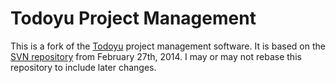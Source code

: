 # Todoyu Project Management

This is a fork of the [Todoyu] project management software. It is
based on the [SVN repository] from February 27th, 2014. I may or may
not rebase this repository to include later changes.

[Todoyu]: http://www.todoyu.com/
[SVN repository]: https://code.todoyu.com/wiki/usesvn

